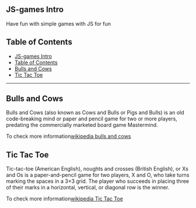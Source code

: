 ## JS-games Intro

Have fun with simple games with JS for fun

## Table of Contents

- [JS-games Intro](#js-games-intro)
- [Table of Contents](#table-of-contents)
- [Bulls and Cows](#bulls-and-cows)
- [Tic Tac Toe](#tic-tac-toe)

---

## Bulls and Cows

Bulls and Cows (also known as Cows and Bulls or Pigs and Bulls) is an old code-breaking mind or paper and pencil game for two or more players, predating the commercially marketed board game Mastermind.

To check more information[wikipedia bulls and cows](https://en.wikipedia.org/wiki/Bulls_and_Cows)

## Tic Tac Toe

Tic-tac-toe (American English), noughts and crosses (British English), or Xs and Os is a paper-and-pencil game for two players, X and O, who take turns marking the spaces in a 3×3 grid. The player who succeeds in placing three of their marks in a horizontal, vertical, or diagonal row is the winner.

To check more information[wikipedia Tic Tac Toe](https://en.wikipedia.org/wiki/Tic-tac-toe)
